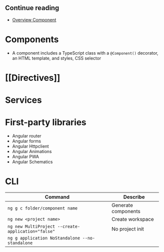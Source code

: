 ## Continue reading
- [Overview Component](https://v17.angular.io/guide/component-overview)

# Components
- A component includes a TypeScript class with a `@Component()` decorator, an HTML template, and styles, CSS selector
# [[Directives]]
# Services

# First-party libraries
- Angular router
- Angular forms
- Angular Httpclient
- Angular Animations
- Angular PWA
- Angular Schematics

# CLI

| Command                                            | Describe            |
| -------------------------------------------------- | ------------------- |
| `ng g c folder/component name`                     | Generate components |
| `ng new <project name>`                            | Create workspace    |
| `ng new MultiProject --create-application="false"` | No project init     |
| `ng g application NoStandalone --no-standalone`    |                     |
